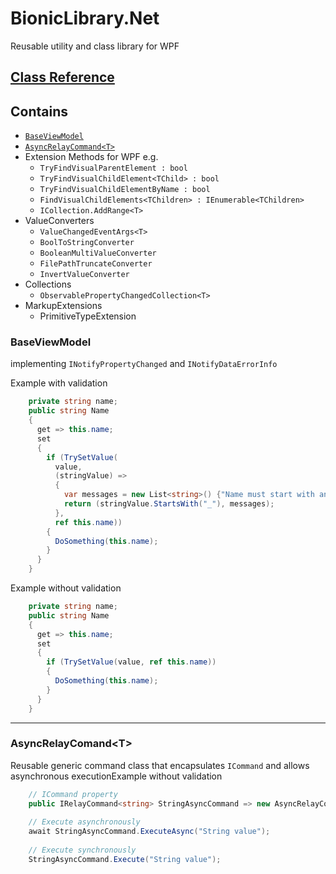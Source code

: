# BionicLibrary.Net
Reusable utility and class library for WPF

## [Class Reference](https://rawcdn.githack.com/BionicCode/BionicLibraryNet/343b21a9daf5095f7f544abb0aa9672c671d66cc/BionicLibraryNet/BionicLibraryNet/Documentation/index.html)

## Contains 
* [`BaseViewModel`](https://github.com/BionicCode/BionicLibraryNet#baseviewmodel)
* [`AsyncRelayCommand<T>`](https://github.com/BionicCode/BionicLibraryNet#asyncrelaycomandt)
* Extension Methods for WPF e.g.
  * `TryFindVisualParentElement : bool` 
  * `TryFindVisualChildElement<TChild> : bool`
  * `TryFindVisualChildElementByName : bool`
  * `FindVisualChildElements<TChildren> : IEnumerable<TChildren>`
  * `ICollection.AddRange<T>`
* ValueConverters
  * `ValueChangedEventArgs<T>`
  * `BoolToStringConverter`
  * `BooleanMultiValueConverter`
  * `FilePathTruncateConverter`
  * `InvertValueConverter`
* Collections
  * `ObservablePropertyChangedCollection<T>`
* MarkupExtensions
  * PrimitiveTypeExtension
  
  
### BaseViewModel 
implementing `INotifyPropertyChanged` and `INotifyDataErrorInfo`

Example with validation

```c#
    private string name;
    public string Name
    {
      get => this.name;
      set
      {
        if (TrySetValue(
          value,
          (stringValue) =>
          {
            var messages = new List<string>() {"Name must start with an underscore"};
            return (stringValue.StartsWith("_"), messages);
          },
          ref this.name))
        {
          DoSomething(this.name);
        }
      }
    }
```
Example without validation

```c#
    private string name;
    public string Name
    {
      get => this.name;
      set
      {
        if (TrySetValue(value, ref this.name))
        {
          DoSomething(this.name);
        }
      }
    }
```
----

### AsyncRelayComand&lt;T&gt; 
Reusable generic command class that encapsulates `ICommand` and allows asynchronous executionExample without validation

```c#
    // ICommand property
    public IRelayCommand<string> StringAsyncCommand => new AsyncRelayCommand<string>(ProcessStringAsync);
    
    // Execute asynchronously
    await StringAsyncCommand.ExecuteAsync("String value");
    
    // Execute synchronously
    StringAsyncCommand.Execute("String value");
    
```
